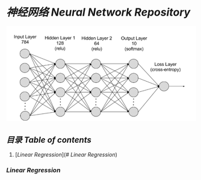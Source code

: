 # *__神经网络 Neural Network Repository__*
![What is Neural Network?](images/nn.png)

## *__目录 Table of contents__*
1. [*Linear Regression*](# *Linear Regression*)

### *Linear Regression*